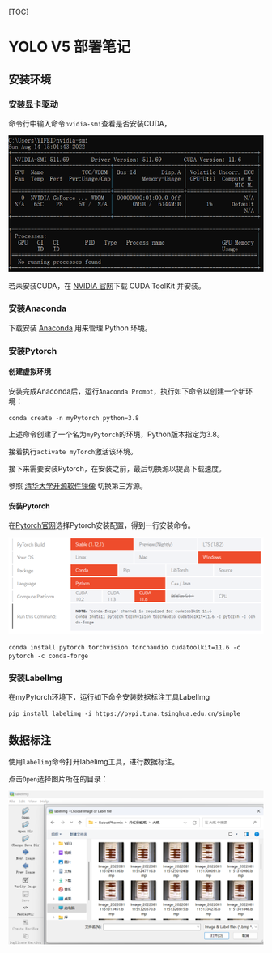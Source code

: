 [TOC]

# YOLO V5 部署笔记

## 安装环境

### 安装显卡驱动

命令行中输入命令`nvidia-smi`查看是否安装CUDA，

![](imgs/YOLO%20V5%20部署笔记.md/2022-08-14-15-02-59.png)

若未安装CUDA，在 [NVIDIA 官网](https://developer.nvidia.com/cuda-downloads)下载 CUDA ToolKit 并安装。

### 安装Anaconda

下载安装 [Anaconda](https://www.anaconda.com/products/distribution) 用来管理 Python 环境。

### 安装Pytorch

#### 创建虚拟环境

安装完成Anaconda后，运行`Anaconda Prompt`，执行如下命令以创建一个新环境：

`conda create -n myPytorch python=3.8`

上述命令创建了一个名为`myPytorch`的环境，Python版本指定为3.8。

接着执行`activate myTorch`激活该环境。

接下来需要安装Pytorch，在安装之前，最后切换源以提高下载速度。

参照 [清华大学开源软件镜像](https://mirrors.tuna.tsinghua.edu.cn/help/anaconda/) 切换第三方源。

#### 安装Pytorch

在[Pytorch官网](https://pytorch.org/get-started/locally/)选择Pytorch安装配置，得到一行安装命令。

![](imgs/YOLO%20V5%20部署笔记.md/2022-08-14-18-50-42.png)

`conda install pytorch torchvision torchaudio cudatoolkit=11.6 -c pytorch -c conda-forge`

### 安装LabelImg

在myPytorch环境下，运行如下命令安装数据标注工具LabelImg

`pip install labelimg -i https://pypi.tuna.tsinghua.edu.cn/simple`

## 数据标注

使用`labelimg`命令打开labelimg工具，进行数据标注。

点击`Open`选择图片所在的目录：

![](imgs/YOLO%20V5%20部署笔记.md/2022-08-14-19-07-41.png)

